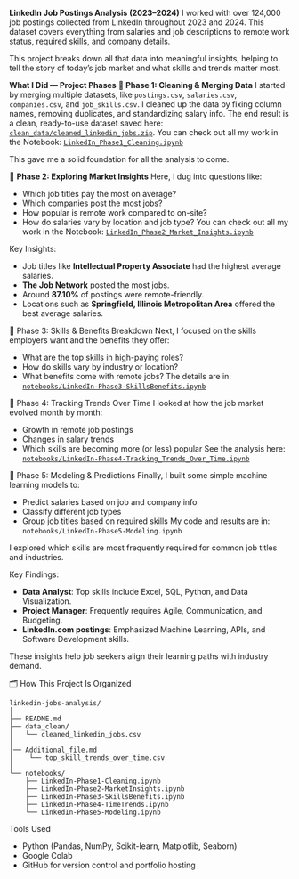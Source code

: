 **LinkedIn Job Postings Analysis (2023–2024)**
I worked with over 124,000 job postings collected from LinkedIn throughout 2023 and 2024. This dataset covers everything from salaries and job descriptions to remote work status, required skills, and company details.

This project breaks down all that data into meaningful insights, helping to tell the story of today’s job market and what skills and trends matter most.


**What I Did — Project Phases**
🔹 **Phase 1: Cleaning & Merging Data**
I started by merging multiple datasets, like `postings.csv`, `salaries.csv`, `companies.csv`, and `job_skills.csv`.  I cleaned up the data by fixing column names, removing duplicates, and standardizing salary info.  The end result is a clean, ready-to-use dataset saved here: [`clean_data/cleaned_linkedin_jobs.zip`](clean_data/cleaned_linkedin_jobs.zip). 
You can check out all my work in the Notebook: [`LinkedIn_Phase1_Cleaning.ipynb`](notebooks/LinkedIn_Phase1_Cleaning.ipynb)


This gave me a solid foundation for all the analysis to come.


🔹 **Phase 2: Exploring Market Insights**
Here, I dug into questions like:  
- Which job titles pay the most on average?  
- Which companies post the most jobs?  
- How popular is remote work compared to on-site?  
- How do salaries vary by location and job type?
 You can check out all my work in the Notebook: [`LinkedIn_Phase2_Market_Insights.ipynb`](notebooks/LinkedIn_Phase2_Market_Insights.ipynb)

Key Insights:
- Job titles like **Intellectual Property Associate** had the highest average salaries.
- **The Job Network** posted the most jobs.
- Around **87.10%** of postings were remote-friendly.
- Locations such as **Springfield, Illinois Metropolitan Area** offered the best average salaries.
  



🔹 Phase 3: Skills & Benefits Breakdown
Next, I focused on the skills employers want and the benefits they offer:  
- What are the top skills in high-paying roles?  
- How do skills vary by industry or location?  
- What benefits come with remote jobs?
The details are in: [`notebooks/LinkedIn-Phase3-SkillsBenefits.ipynb`](notebooks/LinkedIn-Phase3-SkillsBenefits.ipynb)

  
🔹 Phase 4: Tracking Trends Over Time
I looked at how the job market evolved month by month:  
- Growth in remote job postings  
- Changes in salary trends  
- Which skills are becoming more (or less) popular
See the analysis here: [`notebooks/LinkedIn-Phase4-Tracking_Trends_Over_Time.ipynb`](notebooks/LinkedIn-Phase4-Tracking_Trends_Over_Time.ipynb)


🔹 Phase 5: Modeling & Predictions
Finally, I built some simple machine learning models to:  
- Predict salaries based on job and company info  
- Classify different job types  
- Group job titles based on required skills
My code and results are in: `notebooks/LinkedIn-Phase5-Modeling.ipynb`


I explored which skills are most frequently required for common job titles and industries.

Key Findings:
- **Data Analyst**: Top skills include Excel, SQL, Python, and Data Visualization.
- **Project Manager**: Frequently requires Agile, Communication, and Budgeting.
- **LinkedIn.com postings**: Emphasized Machine Learning, APIs, and Software Development skills.

These insights help job seekers align their learning paths with industry demand.



🗂 How This Project Is Organized
```
linkedin-jobs-analysis/
│
├── README.md
├── data_clean/
│   └── cleaned_linkedin_jobs.csv
│
│── Additional_file.md
│    └── top_skill_trends_over_time.csv
│
└── notebooks/
    ├── LinkedIn-Phase1-Cleaning.ipynb
    ├── LinkedIn-Phase2-MarketInsights.ipynb
    ├── LinkedIn-Phase3-SkillsBenefits.ipynb
    ├── LinkedIn-Phase4-TimeTrends.ipynb
    └── LinkedIn-Phase5-Modeling.ipynb
```


Tools Used
- Python (Pandas, NumPy, Scikit-learn, Matplotlib, Seaborn)
- Google Colab
- GitHub for version control and portfolio hosting
